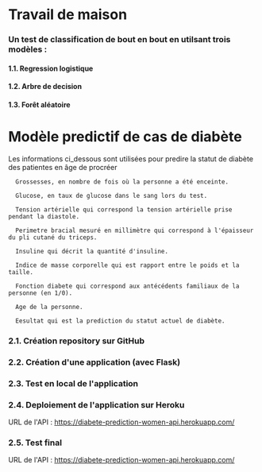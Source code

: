 # Travail de maison

### Un test de classification de bout en bout en utilsant trois modèles :

#### 1.1. Regression logistique
#### 1.2. Arbre de decision
#### 1.3. Forêt aléatoire

# Modèle predictif de cas de diabète

Les informations ci_dessous sont utilisées pour predire la statut de diabète des patientes en âge de procréer

      Grossesses, en nombre de fois où la personne a été enceinte.

      Glucose, en taux de glucose dans le sang lors du test.

      Tension artérielle qui correspond la tension artérielle prise pendant la diastole.

      Perimetre bracial mesuré en millimètre qui correspond à l'épaisseur du pli cutané du triceps.

      Insuline qui décrit la quantité d'insuline.

      Indice de masse corporelle qui est rapport entre le poids et la taille.

      Fonction diabete qui correspond aux antécédents familiaux de la personne (en 1/0).

      Age de la personne.

      Eesultat qui est la prediction du statut actuel de diabète.

### 2.1. Création repository sur GitHub
 
### 2.2. Création d'une application (avec Flask)

### 2.3. Test en local de l'application

### 2.4. Deploiement de l'application sur Heroku

URL de l'API : https://diabete-prediction-women-api.herokuapp.com/

### 2.5. Test final

URL de l'API : https://diabete-prediction-women-api.herokuapp.com/
